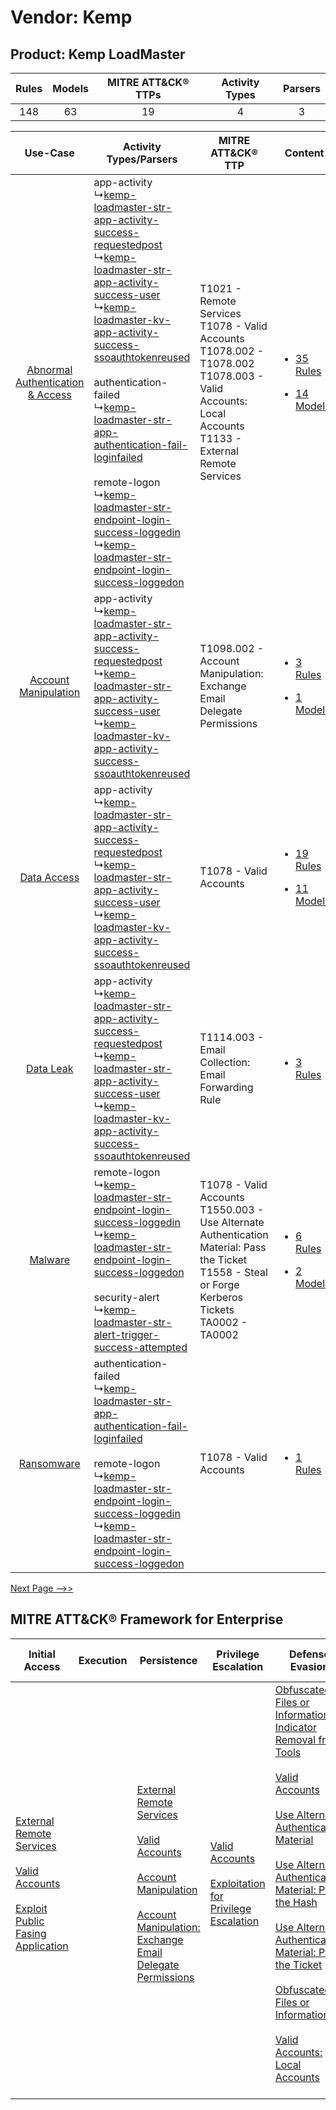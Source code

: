 Vendor: Kemp
============
Product: Kemp LoadMaster
------------------------
| Rules | Models | MITRE ATT&CK® TTPs | Activity Types | Parsers |
|:-----:|:------:|:------------------:|:--------------:|:-------:|
|  148  |   63   |         19         |       4        |    3    |

|    Use-Case    | Activity Types/Parsers    | MITRE ATT&CK® TTP    | Content    |
|:----:| ---- | ---- | ---- |
| [Abnormal Authentication & Access](../../../UseCases/uc_abnormal_authentication_&_access.md) |  app-activity<br> ↳[kemp-loadmaster-str-app-activity-success-requestedpost](Ps/pC_kemploadmasterstrappactivitysuccessrequestedpost.md)<br> ↳[kemp-loadmaster-str-app-activity-success-user](Ps/pC_kemploadmasterstrappactivitysuccessuser.md)<br> ↳[kemp-loadmaster-kv-app-activity-success-ssoauthtokenreused](Ps/pC_kemploadmasterkvappactivitysuccessssoauthtokenreused.md)<br><br> authentication-failed<br> ↳[kemp-loadmaster-str-app-authentication-fail-loginfailed](Ps/pC_kemploadmasterstrappauthenticationfailloginfailed.md)<br><br> remote-logon<br> ↳[kemp-loadmaster-str-endpoint-login-success-loggedin](Ps/pC_kemploadmasterstrendpointloginsuccessloggedin.md)<br> ↳[kemp-loadmaster-str-endpoint-login-success-loggedon](Ps/pC_kemploadmasterstrendpointloginsuccessloggedon.md)<br> | T1021 - Remote Services<br>T1078 - Valid Accounts<br>T1078.002 - T1078.002<br>T1078.003 - Valid Accounts: Local Accounts<br>T1133 - External Remote Services<br> | [<ul><li>35 Rules</li></ul><ul><li>14 Models</li></ul>](RM/r_m_kemp_kemp_loadmaster_Abnormal_Authentication_&_Access.md) |
|    [Account Manipulation](../../../UseCases/uc_account_manipulation.md)    |  app-activity<br> ↳[kemp-loadmaster-str-app-activity-success-requestedpost](Ps/pC_kemploadmasterstrappactivitysuccessrequestedpost.md)<br> ↳[kemp-loadmaster-str-app-activity-success-user](Ps/pC_kemploadmasterstrappactivitysuccessuser.md)<br> ↳[kemp-loadmaster-kv-app-activity-success-ssoauthtokenreused](Ps/pC_kemploadmasterkvappactivitysuccessssoauthtokenreused.md)<br>    | T1098.002 - Account Manipulation: Exchange Email Delegate Permissions<br>    | [<ul><li>3 Rules</li></ul><ul><li>1 Models</li></ul>](RM/r_m_kemp_kemp_loadmaster_Account_Manipulation.md)    |
|    [Data Access](../../../UseCases/uc_data_access.md)    |  app-activity<br> ↳[kemp-loadmaster-str-app-activity-success-requestedpost](Ps/pC_kemploadmasterstrappactivitysuccessrequestedpost.md)<br> ↳[kemp-loadmaster-str-app-activity-success-user](Ps/pC_kemploadmasterstrappactivitysuccessuser.md)<br> ↳[kemp-loadmaster-kv-app-activity-success-ssoauthtokenreused](Ps/pC_kemploadmasterkvappactivitysuccessssoauthtokenreused.md)<br>    | T1078 - Valid Accounts<br>    | [<ul><li>19 Rules</li></ul><ul><li>11 Models</li></ul>](RM/r_m_kemp_kemp_loadmaster_Data_Access.md)    |
|    [Data Leak](../../../UseCases/uc_data_leak.md)    |  app-activity<br> ↳[kemp-loadmaster-str-app-activity-success-requestedpost](Ps/pC_kemploadmasterstrappactivitysuccessrequestedpost.md)<br> ↳[kemp-loadmaster-str-app-activity-success-user](Ps/pC_kemploadmasterstrappactivitysuccessuser.md)<br> ↳[kemp-loadmaster-kv-app-activity-success-ssoauthtokenreused](Ps/pC_kemploadmasterkvappactivitysuccessssoauthtokenreused.md)<br>    | T1114.003 - Email Collection: Email Forwarding Rule<br>    | [<ul><li>3 Rules</li></ul>](RM/r_m_kemp_kemp_loadmaster_Data_Leak.md)    |
|    [Malware](../../../UseCases/uc_malware.md)    |  remote-logon<br> ↳[kemp-loadmaster-str-endpoint-login-success-loggedin](Ps/pC_kemploadmasterstrendpointloginsuccessloggedin.md)<br> ↳[kemp-loadmaster-str-endpoint-login-success-loggedon](Ps/pC_kemploadmasterstrendpointloginsuccessloggedon.md)<br><br> security-alert<br> ↳[kemp-loadmaster-str-alert-trigger-success-attempted](Ps/pC_kemploadmasterstralerttriggersuccessattempted.md)<br>    | T1078 - Valid Accounts<br>T1550.003 - Use Alternate Authentication Material: Pass the Ticket<br>T1558 - Steal or Forge Kerberos Tickets<br>TA0002 - TA0002<br>   | [<ul><li>6 Rules</li></ul><ul><li>2 Models</li></ul>](RM/r_m_kemp_kemp_loadmaster_Malware.md)    |
|    [Ransomware](../../../UseCases/uc_ransomware.md)    |  authentication-failed<br> ↳[kemp-loadmaster-str-app-authentication-fail-loginfailed](Ps/pC_kemploadmasterstrappauthenticationfailloginfailed.md)<br><br> remote-logon<br> ↳[kemp-loadmaster-str-endpoint-login-success-loggedin](Ps/pC_kemploadmasterstrendpointloginsuccessloggedin.md)<br> ↳[kemp-loadmaster-str-endpoint-login-success-loggedon](Ps/pC_kemploadmasterstrendpointloginsuccessloggedon.md)<br>    | T1078 - Valid Accounts<br>    | [<ul><li>1 Rules</li></ul>](RM/r_m_kemp_kemp_loadmaster_Ransomware.md)    |
[Next Page -->>](2_ds_kemp_kemp_loadmaster.md)

MITRE ATT&CK® Framework for Enterprise
--------------------------------------
| Initial Access                                                                                                                                                                                                                         | Execution | Persistence                                                                                                                                                                                                                                                                                                                                 | Privilege Escalation                                                                                                                                          | Defense Evasion                                                                                                                                                                                                                                                                                                                                                                                                                                                                                                                                                                                                                                                                            | Credential Access                                                                                                                                                                                                                                                                | Discovery                                                                    | Lateral Movement                                                                                                                                               | Collection                                                                                                                                                            | Command and Control                                                                                                                       | Exfiltration | Impact |
| -------------------------------------------------------------------------------------------------------------------------------------------------------------------------------------------------------------------------------------- | --------- | ------------------------------------------------------------------------------------------------------------------------------------------------------------------------------------------------------------------------------------------------------------------------------------------------------------------------------------------- | ------------------------------------------------------------------------------------------------------------------------------------------------------------- | ------------------------------------------------------------------------------------------------------------------------------------------------------------------------------------------------------------------------------------------------------------------------------------------------------------------------------------------------------------------------------------------------------------------------------------------------------------------------------------------------------------------------------------------------------------------------------------------------------------------------------------------------------------------------------------------ | -------------------------------------------------------------------------------------------------------------------------------------------------------------------------------------------------------------------------------------------------------------------------------- | ---------------------------------------------------------------------------- | -------------------------------------------------------------------------------------------------------------------------------------------------------------- | --------------------------------------------------------------------------------------------------------------------------------------------------------------------- | ----------------------------------------------------------------------------------------------------------------------------------------- | ------------ | ------ |
| [External Remote Services](https://attack.mitre.org/techniques/T1133)<br><br>[Valid Accounts](https://attack.mitre.org/techniques/T1078)<br><br>[Exploit Public Fasing Application](https://attack.mitre.org/techniques/T1190)<br><br> |           | [External Remote Services](https://attack.mitre.org/techniques/T1133)<br><br>[Valid Accounts](https://attack.mitre.org/techniques/T1078)<br><br>[Account Manipulation](https://attack.mitre.org/techniques/T1098)<br><br>[Account Manipulation: Exchange Email Delegate Permissions](https://attack.mitre.org/techniques/T1098/002)<br><br> | [Valid Accounts](https://attack.mitre.org/techniques/T1078)<br><br>[Exploitation for Privilege Escalation](https://attack.mitre.org/techniques/T1068)<br><br> | [Obfuscated Files or Information: Indicator Removal from Tools](https://attack.mitre.org/techniques/T1027/005)<br><br>[Valid Accounts](https://attack.mitre.org/techniques/T1078)<br><br>[Use Alternate Authentication Material](https://attack.mitre.org/techniques/T1550)<br><br>[Use Alternate Authentication Material: Pass the Hash](https://attack.mitre.org/techniques/T1550/002)<br><br>[Use Alternate Authentication Material: Pass the Ticket](https://attack.mitre.org/techniques/T1550/003)<br><br>[Obfuscated Files or Information](https://attack.mitre.org/techniques/T1027)<br><br>[Valid Accounts: Local Accounts](https://attack.mitre.org/techniques/T1078/003)<br><br> | [Steal or Forge Kerberos Tickets](https://attack.mitre.org/techniques/T1558)<br><br>[Credentials from Password Stores](https://attack.mitre.org/techniques/T1555)<br><br>[Steal or Forge Kerberos Tickets: Kerberoasting](https://attack.mitre.org/techniques/T1558/003)<br><br> | [Remote System Discovery](https://attack.mitre.org/techniques/T1018)<br><br> | [Remote Services](https://attack.mitre.org/techniques/T1021)<br><br>[Use Alternate Authentication Material](https://attack.mitre.org/techniques/T1550)<br><br> | [Email Collection](https://attack.mitre.org/techniques/T1114)<br><br>[Email Collection: Email Forwarding Rule](https://attack.mitre.org/techniques/T1114/003)<br><br> | [Proxy: Multi-hop Proxy](https://attack.mitre.org/techniques/T1090/003)<br><br>[Proxy](https://attack.mitre.org/techniques/T1090)<br><br> |              |        |